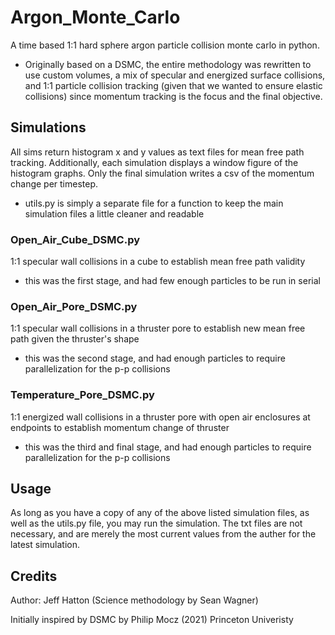 # Argon_Monte_Carlo
A time based 1:1 hard sphere argon particle collision monte carlo in python.
 - Originally based on a DSMC, the entire methodology was rewritten to use custom volumes, a mix of specular and energized surface collisions, and 1:1 particle collision tracking (given that we wanted to ensure elastic collisions) since momentum tracking is the focus and the final objective. 

## Simulations
All sims return histogram x and y values as text files for mean free path tracking. Additionally, each simulation displays a window figure of the histogram graphs.
Only the final simulation writes a csv of the momentum change per timestep.
 - utils.py is simply a separate file for a function to keep the main simulation files a little cleaner and readable

### Open_Air_Cube_DSMC.py
1:1 specular wall collisions in a cube to establish mean free path validity
- this was the first stage, and had few enough particles to be run in serial

### Open_Air_Pore_DSMC.py
1:1 specular wall collisions in a thruster pore to establish new mean free path given the thruster's shape
- this was the second stage, and had enough particles to require parallelization for the p-p collisions

### Temperature_Pore_DSMC.py
1:1 energized wall collisions in a thruster pore with open air enclosures at endpoints to establish momentum change of thruster
- this was the third and final stage, and had enough particles to require parallelization for the p-p collisions

## Usage
As long as you have a copy of any of the above listed simulation files, as well as the utils.py file, you may run the simulation. The txt files are not necessary, and are merely the most current values from the auther for the latest simulation.

## Credits
Author: Jeff Hatton (Science methodology by Sean Wagner)

Initially inspired by DSMC by Philip Mocz (2021) Princeton Univeristy




